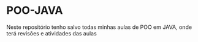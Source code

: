 # POO-JAVA
Neste repositório tenho salvo todas minhas aulas de POO em JAVA, onde terá revisões e atividades das aulas
